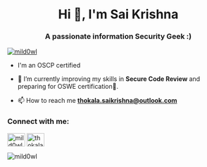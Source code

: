 <h1 align="center">Hi 👋, I'm Sai Krishna</h1>
<h3 align="center">A passionate information Security Geek :)</h3>

<p align="left"> <a href="https://twitter.com/mild0wl" target="blank"><img src="https://img.shields.io/twitter/follow/mild0wl?logo=twitter&style=for-the-badge" alt="mild0wl" /></a> </p>

- I'm an OSCP certified

- 🌱 I’m currently improving my skills in **Secure Code Review** and preparing for OSWE certification🤝.

- 📫 How to reach me **thokala.saikrishna@outlook.com**

<h3 align="left">Connect with me:</h3>
<p align="left">
<a href="https://twitter.com/mild0wl" target="blank"><img align="center" src="https://raw.githubusercontent.com/rahuldkjain/github-profile-readme-generator/master/src/images/icons/Social/twitter.svg" alt="mild0wl" height="30" width="40" /></a>
<a href="https://linkedin.com/in/sthokala" target="blank"><img align="center" src="https://raw.githubusercontent.com/rahuldkjain/github-profile-readme-generator/master/src/images/icons/Social/linked-in-alt.svg" alt="thokala-sai-krishna-a1a5b8142" height="30" width="40" /></a>
</p>

<p><img align="center" src="https://github-readme-stats.vercel.app/api/top-langs?username=mild0wl&show_icons=true&locale=en&layout=compact" alt="mild0wl" /></p>

